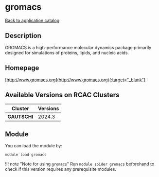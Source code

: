 # gromacs

[Back to application catalog](../app_catalog.md)

## Description

GROMACS is a high-performance molecular dynamics package primarily designed for simulations of proteins, lipids, and nucleic acids.

## Homepage

[http://www.gromacs.org](http://www.gromacs.org){:target="_blank"}

## Available Versions on RCAC Clusters

|Cluster|Versions|
|---|---|
**GAUTSCHI**|2024.3

## Module

You can load the module by:

```bash
module load gromacs
```

!!! note "Note for using `gromacs`"
    Run `module spider gromacs` beforehand to check if this version requires any prerequisite modules.
